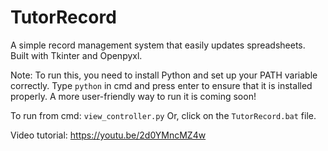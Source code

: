 # TutorRecord
A simple record management system that easily updates spreadsheets. Built with Tkinter and Openpyxl.

Note: To run this, you need to install Python and set up your PATH variable correctly. Type ```python``` in cmd and press enter to ensure that it is installed properly.
A more user-friendly way to run it is coming soon!

To run from cmd: ```view_controller.py```
Or, click on the ```TutorRecord.bat``` file.

Video tutorial: https://youtu.be/2d0YMncMZ4w
